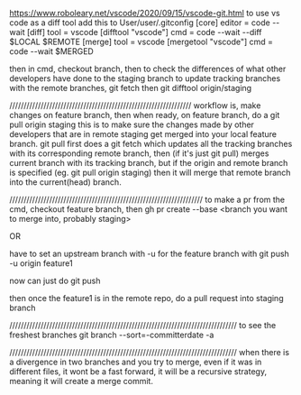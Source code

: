 https://www.roboleary.net/vscode/2020/09/15/vscode-git.html
to use vs code as a diff tool
add this to User/user/.gitconfig
    [core]
  editor = code --wait
[diff]
  tool = vscode
[difftool "vscode"]
  cmd = code --wait --diff $LOCAL $REMOTE
[merge]
  tool = vscode
[mergetool "vscode"]
  cmd = code --wait $MERGED

then in cmd, checkout branch, then to check the differences of what other developers have done to the staging branch
to update tracking branches with the remote branches,
    git fetch
then
    git difftool origin/staging
    
////////////////////////////////////////////////////////////////
workflow is, make changes on feature branch, then when ready, on feature branch, do a 
    git pull origin staging
this is to make sure the changes made by other developers that are in remote staging get merged into your local feature branch.
git pull first does a git fetch which updates all the tracking branches with its corresponding remote branch, then (if it's just git pull) merges current branch with its tracking branch, but if the origin and remote branch is specified (eg. git pull origin staging) then it will merge that remote branch into the current(head) branch.


////////////////////////////////////////////////////////////////////
to make a pr from the cmd, checkout feature branch, then
    gh pr create --base <branch you want to merge into, probably staging>

OR 

have to set an upstream branch with -u for the feature branch with
    git push -u origin feature1

now can just do
    git push

then once the feature1 is in the remote repo, do a pull request into staging branch

////////////////////////////////////////////////////////////////////////////////
to see the freshest branches
    git branch --sort=-committerdate -a


////////////////////////////////////////////////////////////////////////////////
when there is a divergence in two branches and you try to merge, even if it was in different files, it wont be a fast forward, it will be a recursive strategy, meaning it will create a merge commit.